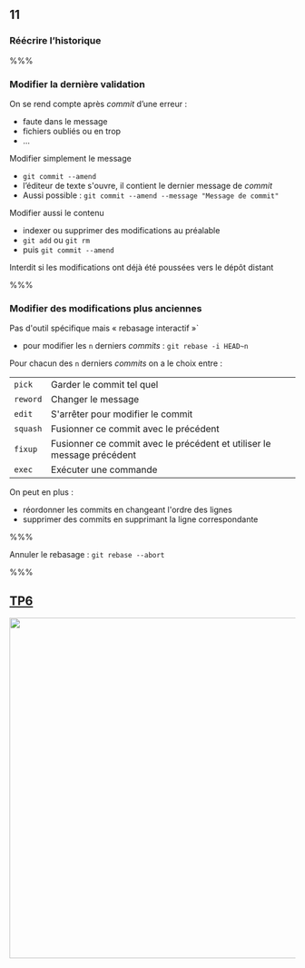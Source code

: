<!-- .slide: data-background-image="images/logo-git.png" data-background-size="600px" class="chapter" -->
## 11
### Réécrire l’historique


%%%


<!-- .slide: data-background-image="images/logo-git.png" data-background-size="600px" class="slide" -->
### Modifier la dernière validation

On se rend compte après <!-- .element: class="icon idea" --> *commit* d’une erreur :
 - faute dans le message
 - fichiers oubliés ou en trop
 - ...

Modifier simplement le message
 - `git commit --amend`
  - l’éditeur de texte s'ouvre, il contient le dernier message de *commit*
 - Aussi possible : `git commit --amend --message "Message de commit"`
 
Modifier aussi le contenu
 - indexer ou supprimer des modifications au préalable
  - `git add` ou `git rm`
 - puis `git commit --amend`

Interdit si les modifications ont déjà été poussées vers le dépôt distant <!-- .element: class="icon warn" -->


%%%


<!-- .slide: data-background-image="images/logo-git.png" data-background-size="600px" class="slide" -->
### Modifier des modifications plus anciennes

Pas d'outil spécifique mais « rebasage interactif »`
 - pour modifier les `n` derniers *commits* : `git rebase -i HEAD~n` 

Pour chacun des `n` derniers *commits* on a le choix entre :
<table>
	<tr>
		<td><code>pick</code></td>
		<td>Garder le commit tel quel</td>
	</tr>
	<tr>
		<td><code>reword</code></td>
		<td>Changer le message</td>
	</tr>
	<tr>
		<td><code>edit</code></td>
		<td>S'arrêter pour modifier le commit</td>
	</tr>
	<tr>
		<td><code>squash</code></td>
		<td>Fusionner ce commit avec le précédent</td>
	</tr>
	<tr>
		<td><code>fixup</code></td>
		<td>Fusionner ce commit avec le précédent et utiliser le message précédent</td>
	</tr>
	<tr>
		<td><code>exec</code></td>
		<td>Exécuter une commande</td>
	</tr>
</table>

On peut en plus :
 - réordonner les commits en changeant l'ordre des lignes
 - supprimer des commits en supprimant la ligne correspondante


%%%


Annuler le rebasage : `git rebase --abort`


%%%

<!-- .slide: class="tp" -->
## [TP6](https://git.stable.innovation.insee.eu/wehdrc/formation-git#6-r%C3%A9%C3%A9crire-lhistorique)
<div class="center">
	<img src="images/keyboard.png" width="600px" class="blur" />
</div>